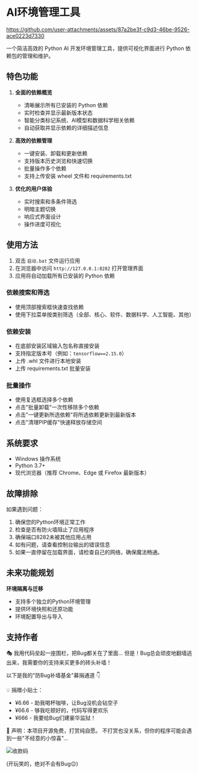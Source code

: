 # AI环境管理工具

https://github.com/user-attachments/assets/87a2be3f-c9d3-46be-9526-ace0223d7330

一个简洁高效的 Python AI 开发环境管理工具，提供可视化界面进行 Python 依赖包的管理和维护。

## 特色功能

1. **全面的依赖概览**
   - 清晰展示所有已安装的 Python 依赖
   - 实时检查并显示最新版本状态
   - 智能分类标记系统、AI模型和数据科学相关依赖
   - 自动获取并显示依赖的详细描述信息

2. **高效的依赖管理**
   - 一键安装、卸载和更新依赖
   - 支持版本历史浏览和快速切换
   - 批量操作多个依赖
   - 支持上传安装 wheel 文件和 requirements.txt

3. **优化的用户体验**
   - 实时搜索和多条件筛选
   - 明暗主题切换
   - 响应式界面设计
   - 操作进度可视化

## 使用方法

1. 双击 `启动.bat` 文件运行应用
2. 在浏览器中访问 `http://127.0.0.1:8282` 打开管理界面
3. 应用将自动加载所有已安装的 Python 依赖

### 依赖搜索和筛选

- 使用顶部搜索框快速查找依赖
- 使用下拉菜单按类别筛选（全部、核心、软件、数据科学、人工智能、其他）

### 依赖安装

- 在底部安装区域输入包名称直接安装
- 支持指定版本号（例如：`tensorflow==2.15.0`）
- 上传 .whl 文件进行本地安装
- 上传 requirements.txt 批量安装

### 批量操作

- 使用复选框选择多个依赖
- 点击"批量卸载"一次性移除多个依赖
- 点击"一键更新所选依赖"将所选依赖更新到最新版本
- 点击"清理PIP缓存"快速释放存储空间

## 系统要求

- Windows 操作系统
- Python 3.7+
- 现代浏览器（推荐 Chrome、Edge 或 Firefox 最新版本）

## 故障排除

如果遇到问题：

1. 确保您的Python环境正常工作
2. 检查是否有防火墙阻止了应用程序
3. 确保端口8282未被其他应用占用
4. 如有问题，请查看控制台输出的错误信息
5. 如果一直停留在加载界面，请检查自己的网络，确保魔法畅通。

## 未来功能规划

**环境隔离与迁移**
   - 支持多个独立的Python环境管理
   - 提供环境快照和还原功能
   - 环境配置导出与导入

## 支持作者

🎭 我用代码垒起一座围栏，把Bug都关在了里面...
但是！Bug总会顽皮地翻墙逃出来，我需要你的支持来买更多的砖头补墙！

以下是我的"防Bug补墙基金"募捐通道 👇

💡 捐赠小贴士：
- ¥6.66 - 助我喝杯咖啡，让Bug没机会钻空子
- ¥66.6 - 够我吃顿好的，代码写得更欢乐
- ¥666 - 我要给Bug们建豪华监狱！

🎯 声明：本项目开源免费，打赏纯自愿。
不打赏也没关系，但你的程序可能会遇到一些"不经意的小惊喜"... 

![收款码](https://github.com/user-attachments/assets/f7fde32c-83b9-4c4b-8e4b-e6192ee34cec)

(开玩笑的，绝对不会有Bug😉)

